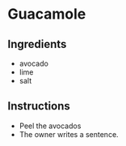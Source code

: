 # Guacamole
## Ingredients
* avocado
* lime
* salt
## Instructions
* Peel the avocados
* The owner writes a sentence.
